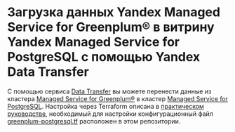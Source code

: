 # Загрузка данных Yandex Managed Service for Greenplum® в витрину Yandex Managed Service for PostgreSQL с помощью Yandex Data Transfer

С помощью сервиса [Data Transfer](https://cloud.yandex.ru/docs/data-transfer) вы можете перенести данные из кластера [Managed Service for Greenplum®](https://cloud.yandex.ru/docs/managed-greenplum) в кластер [Managed Service for PostgreSQL](https://cloud.yandex.ru/docs/managed-postgresql). Настройка через Terraform описана в [практическом руководстве](https://cloud.yandex.ru/docs/data-transfer/tutorials/greenplum-to-postgresql), необходимый для настройки конфигурационный файл [greenplum-postgresql.tf](greenplum-postgresql.tf) расположен в этом репозитории.

